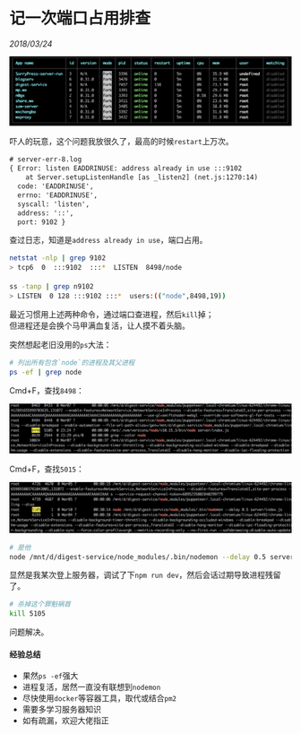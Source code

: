 # 记一次端口占用排查

*2018/03/24*

<img src="restart-count.png">

吓人的玩意，这个问题我放很久了，最高的时候`restart`上万次。

```plain
# server-err-8.log
{ Error: listen EADDRINUSE: address already in use :::9102
    at Server.setupListenHandle [as _listen2] (net.js:1270:14)
  code: 'EADDRINUSE',
  errno: 'EADDRINUSE',
  syscall: 'listen',
  address: '::',
  port: 9102 }
```

查过日志，知道是`address already in use`，端口占用。

```sh
netstat -nlp | grep 9102
> tcp6  0  :::9102  :::*  LISTEN  8498/node

ss -tanp | grep n9102
> LISTEN  0 128 :::9102 :::*  users:(("node",8498,19))
```

最近习惯用上述两种命令，通过端口查进程，然后`kill`掉；<br>
但进程还是会换个马甲满血复活，让人摸不着头脑。

突然想起老旧没用的`ps`大法：

```sh
# 列出所有包含`node`的进程及其父进程
ps -ef | grep node
```

Cmd+F，查找`8498`：

<img src="found-parent.png">

Cmd+F，查找`5015`：

<img src="found-nodemon.png">

```sh
# 是他
node /mnt/d/digest-service/node_modules/.bin/nodemon --delay 0.5 server/index.js
```

显然是我某次登上服务器，调试了下`npm run dev`，然后会话过期导致进程残留了。

```sh
# 杀掉这个罪魁祸首
kill 5105
```

问题解决。

#### 经验总结

- 果然`ps -ef`强大
- 进程复活，居然一直没有联想到`nodemon`
- 尽快使用`docker`等容器工具，取代或结合`pm2`
- 需要多学习服务器知识
- 如有疏漏，欢迎大佬指正
